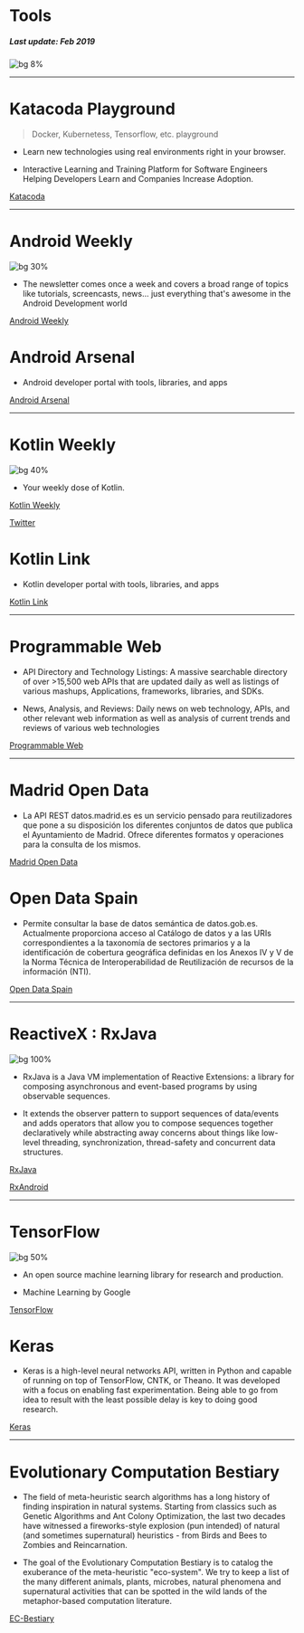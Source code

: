 Tools
===

##### Last update: Feb 2019
![bg 8%](logo.png)

---

# Katacoda Playground

> Docker, Kubernetess, Tensorflow, etc. playground

- Learn new technologies using real environments right in your browser.

- Interactive Learning and Training Platform for Software Engineers Helping Developers Learn and Companies Increase Adoption.

[Katacoda](https://www.katacoda.com)

---

# Android Weekly
![bg 30%](android.png)

- The newsletter comes once a week and covers a broad range of topics like tutorials, screencasts, news... just everything that's awesome in the Android Development world

[Android Weekly](https://androidweekly.net)


# Android Arsenal

- Android developer portal with tools, libraries, and apps

[Android Arsenal](https://android-arsenal.com)

---

# Kotlin Weekly
![bg 40%](kotlin.png)


- Your weekly dose of Kotlin.

[Kotlin Weekly](https://us12.campaign-archive.com/home/?u=f39692e245b94f7fb693b6d82&id=93b2272cb6)

[Twitter](https://twitter.com/kotlinweekly)

# Kotlin Link

- Kotlin developer portal with tools, libraries, and apps

[Kotlin Link](https://kotlin.link)

---

# Programmable Web

- API Directory and Technology Listings: A massive searchable directory of over >15,500 web APIs that are updated daily as well as listings of various mashups,  Applications, frameworks, libraries, and SDKs.

- News, Analysis, and Reviews: Daily news on web technology, APIs, and other relevant web information as well as analysis of current trends and reviews of various web technologies

[Programmable Web](https://www.programmableweb.com)

---

# Madrid Open Data

- La API REST datos.madrid.es es un servicio pensado para reutilizadores que pone a su disposición los diferentes conjuntos de datos que publica el Ayuntamiento de Madrid. Ofrece diferentes formatos y operaciones para la consulta de los mismos.

[Madrid Open Data](https://datos.madrid.es)

# Open Data Spain

- Permite consultar la base de datos semántica de datos.gob.es. Actualmente proporciona acceso al Catálogo de datos y a las URIs correspondientes a la taxonomía de sectores primarios y a la identificación de cobertura geográfica definidas en los Anexos IV y V de la Norma Técnica de Interoperabilidad de Reutilización de recursos de la información (NTI).

[Open Data Spain](https://datos.gob.es/en)

---

# ReactiveX : RxJava

![bg 100%](rxjava.png)

- RxJava is a Java VM implementation of Reactive Extensions: a library for composing asynchronous and event-based programs by using observable sequences.

- It extends the observer pattern to support sequences of data/events and adds operators that allow you to compose sequences together declaratively while abstracting away concerns about things like low-level threading, synchronization, thread-safety and concurrent data structures.


[RxJava](https://github.com/ReactiveX/RxJava)

[RxAndroid](https://github.com/ReactiveX/RxAndroid)

---

# TensorFlow

![bg 50%](tensorflow.png)

- An open source machine learning library for research and production.

- Machine Learning by Google

[TensorFlow](https://www.tensorflow.org)

# Keras

- Keras is a high-level neural networks API, written in Python and capable of running on top of TensorFlow, CNTK, or Theano. It was developed with a focus on enabling fast experimentation. Being able to go from idea to result with the least possible delay is key to doing good research.

[Keras](https://keras.io)


---

# Evolutionary Computation Bestiary

- The field of meta-heuristic search algorithms has a long history of finding inspiration in natural systems. Starting from classics such as Genetic Algorithms and Ant Colony Optimization, the last two decades have witnessed a fireworks-style explosion (pun intended) of natural (and sometimes supernatural) heuristics - from Birds and Bees to Zombies and Reincarnation.

- The goal of the Evolutionary Computation Bestiary is to catalog the exuberance of the meta-heuristic "eco-system". We try to keep a list of the many different animals, plants, microbes, natural phenomena and supernatural activities that can be spotted in the wild lands of the metaphor-based computation literature.




[EC-Bestiary](https://github.com/fcampelo/EC-Bestiary)
